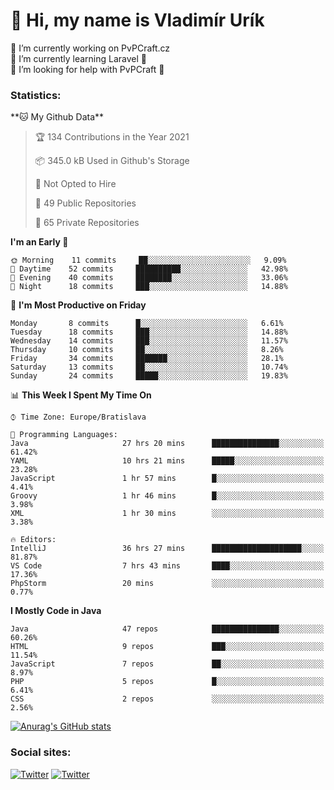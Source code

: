 <h1> 👋 Hi, my name is Vladimír Urík</h1>
<p>
 🔭 I’m currently working on PvPCraft.cz<br>
 🌱 I’m currently learning Laravel 💙<br>
 🤔 I’m looking for help with PvPCraft 💝<br>
</p>
<h3>Statistics:</h3>
<!--START_SECTION:waka-->
**🐱 My Github Data** 

> 🏆 134 Contributions in the Year 2021
 > 
> 📦 345.0 kB Used in Github's Storage 
 > 
> 🚫 Not Opted to Hire
 > 
> 📜 49 Public Repositories 
 > 
> 🔑 65 Private Repositories  
 > 
**I'm an Early 🐤** 

```text
🌞 Morning    11 commits     ██░░░░░░░░░░░░░░░░░░░░░░░   9.09% 
🌆 Daytime    52 commits     ██████████░░░░░░░░░░░░░░░   42.98% 
🌃 Evening    40 commits     ████████░░░░░░░░░░░░░░░░░   33.06% 
🌙 Night      18 commits     ███░░░░░░░░░░░░░░░░░░░░░░   14.88%

```
📅 **I'm Most Productive on Friday** 

```text
Monday       8 commits      █░░░░░░░░░░░░░░░░░░░░░░░░   6.61% 
Tuesday      18 commits     ███░░░░░░░░░░░░░░░░░░░░░░   14.88% 
Wednesday    14 commits     ███░░░░░░░░░░░░░░░░░░░░░░   11.57% 
Thursday     10 commits     ██░░░░░░░░░░░░░░░░░░░░░░░   8.26% 
Friday       34 commits     ███████░░░░░░░░░░░░░░░░░░   28.1% 
Saturday     13 commits     ██░░░░░░░░░░░░░░░░░░░░░░░   10.74% 
Sunday       24 commits     █████░░░░░░░░░░░░░░░░░░░░   19.83%

```


📊 **This Week I Spent My Time On** 

```text
⌚︎ Time Zone: Europe/Bratislava

💬 Programming Languages: 
Java                     27 hrs 20 mins      ███████████████░░░░░░░░░░   61.42% 
YAML                     10 hrs 21 mins      █████░░░░░░░░░░░░░░░░░░░░   23.28% 
JavaScript               1 hr 57 mins        █░░░░░░░░░░░░░░░░░░░░░░░░   4.41% 
Groovy                   1 hr 46 mins        █░░░░░░░░░░░░░░░░░░░░░░░░   3.98% 
XML                      1 hr 30 mins        ░░░░░░░░░░░░░░░░░░░░░░░░░   3.38%

🔥 Editors: 
IntelliJ                 36 hrs 27 mins      ████████████████████░░░░░   81.87% 
VS Code                  7 hrs 43 mins       ████░░░░░░░░░░░░░░░░░░░░░   17.36% 
PhpStorm                 20 mins             ░░░░░░░░░░░░░░░░░░░░░░░░░   0.77%

```

**I Mostly Code in Java** 

```text
Java                     47 repos            ███████████████░░░░░░░░░░   60.26% 
HTML                     9 repos             ███░░░░░░░░░░░░░░░░░░░░░░   11.54% 
JavaScript               7 repos             ██░░░░░░░░░░░░░░░░░░░░░░░   8.97% 
PHP                      5 repos             █░░░░░░░░░░░░░░░░░░░░░░░░   6.41% 
CSS                      2 repos             ░░░░░░░░░░░░░░░░░░░░░░░░░   2.56%

```



<!--END_SECTION:waka-->

[![Anurag's GitHub stats](https://github-readme-stats.vercel.app/api?username=vladimir-urik)](https://github.com/anuraghazra/github-readme-stats)

<h3>Social sites:</h3>
<p><a href="https://twitter.com/GGGEDR" target="_blank"><img alt="Twitter" src="https://img.shields.io/badge/twitter-%231DA1F2.svg?&style=for-the-badge&logo=twitter&logoColor=white" /></a> <a href="https://www.reddit.com/user/GGGEDR" target="_blank"><img alt="Twitter" src="https://img.shields.io/badge/reddit-%23FE6262.svg?&style=for-the-badge&logo=reddit&logoColor=white" /></a>
</p>
